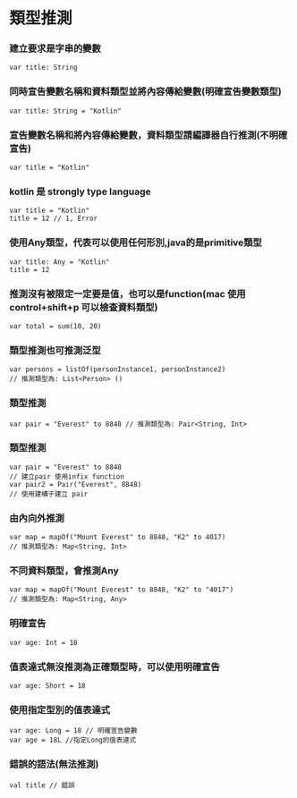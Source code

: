 # 類型推測

### 建立要求是字串的變數
	var title: String
	
### 同時宣告變數名稱和資料類型並將內容傳給變數(明確宣告變數類型)
	var title: String = "Kotlin"

### 宣告變數名稱和將內容傳給變數，資料類型請編譯器自行推測(不明確宣告)
	var title = "Kotlin"

### kotlin 是 strongly type language
	var title = "Kotlin"
	title = 12 // 1, Error


### 使用Any類型，代表可以使用任何形別,java的是primitive類型

	var title: Any = "Kotlin"
	title = 12

### 推測沒有被限定一定要是值，也可以是function(mac 使用control+shift+p 可以檢查資料類型)
	var total = sum(10, 20)
	
### 類型推測也可推測泛型
	var persons = listOf(personInstance1, personInstance2)
	// 推測類型為: List<Person> ()

### 類型推測
	var pair = "Everest" to 8848 // 推測類型為: Pair<String, Int>
	
### 類型推測
	var pair = "Everest" to 8848
	// 建立pair 使用infix function
	var pair2 = Pair("Everest", 8848)
	// 使用建構子建立 pair

### 由內向外推測
	var map = mapOf("Mount Everest" to 8848, "K2" to 4017)
	// 推測類型為: Map<String, Int>

### 不同資料類型，會推測Any
	var map = mapOf("Mount Everest" to 8848, "K2" to "4017")
	// 推測類型為: Map<String, Any>

### 明確宣告
	var age: Int = 18

### 值表達式無沒推測為正確類型時，可以使用明確宣告
	var age: Short = 18

### 使用指定型別的值表達式
	var age: Long = 18 // 明確宣告變數
	var age = 18L //指定Long的值表達式
	
### 錯誤的語法(無法推測)
	val title // 錯誤







